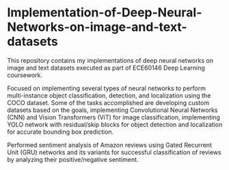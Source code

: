 # Implementation-of-Deep-Neural-Networks-on-image-and-text-datasets

This repository contains my implementations of deep neural networks on image and text datasets executed as part of ECE60146 Deep Learning coursework.

Focused on implementing several types of neural networks to perform multi-instance object classification, detection, and localization using the COCO dataset. Some of the tasks accomplished are developing custom datasets based on the goals, implementing Convolutional Neural Networks (CNN) and Vision Transformers (ViT) for image classification, implementing YOLO network with residual/skip blocks for object detection and localization for accurate bounding box prediction.

Performed sentiment analysis of Amazon reviews using Gated Recurrent Unit (GRU) networks and its variants for successful classification of reviews by analyzing their positive/negative sentiment.
